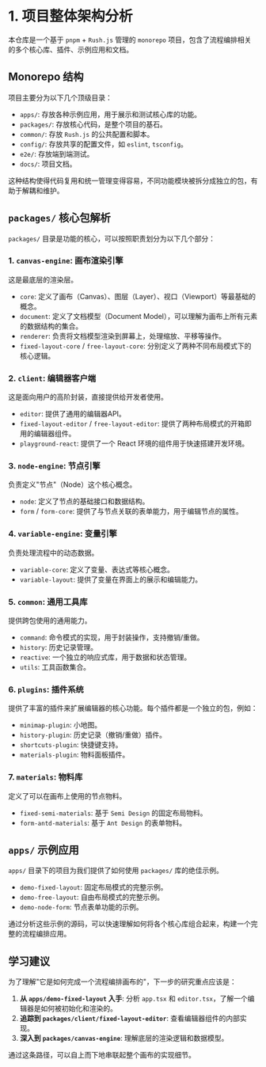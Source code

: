 # 1. 项目整体架构分析

本仓库是一个基于 `pnpm` + `Rush.js` 管理的 `monorepo` 项目，包含了流程编排相关的多个核心库、插件、示例应用和文档。

## Monorepo 结构

项目主要分为以下几个顶级目录：

-   `apps/`: 存放各种示例应用，用于展示和测试核心库的功能。
-   `packages/`: 存放核心代码，是整个项目的基石。
-   `common/`: 存放 `Rush.js` 的公共配置和脚本。
-   `config/`: 存放共享的配置文件，如 `eslint`, `tsconfig`。
-   `e2e/`: 存放端到端测试。
-   `docs/`: 项目文档。

这种结构使得代码复用和统一管理变得容易，不同功能模块被拆分成独立的包，有助于解耦和维护。

## `packages/` 核心包解析

`packages/` 目录是功能的核心，可以按照职责划分为以下几个部分：

### 1. `canvas-engine`: 画布渲染引擎

这是最底层的渲染层。
-   `core`: 定义了画布（Canvas）、图层（Layer）、视口（Viewport）等最基础的概念。
-   `document`: 定义了文档模型（Document Model），可以理解为画布上所有元素的数据结构的集合。
-   `renderer`: 负责将文档模型渲染到屏幕上，处理缩放、平移等操作。
-   `fixed-layout-core` / `free-layout-core`: 分别定义了两种不同布局模式下的核心逻辑。

### 2. `client`: 编辑器客户端

这是面向用户的高阶封装，直接提供给开发者使用。
-   `editor`: 提供了通用的编辑器API。
-   `fixed-layout-editor` / `free-layout-editor`: 提供了两种布局模式的开箱即用的编辑器组件。
-   `playground-react`: 提供了一个 React 环境的组件用于快速搭建开发环境。

### 3. `node-engine`: 节点引擎

负责定义"节点"（Node）这个核心概念。
-   `node`: 定义了节点的基础接口和数据结构。
-   `form` / `form-core`: 提供了与节点关联的表单能力，用于编辑节点的属性。

### 4. `variable-engine`: 变量引擎

负责处理流程中的动态数据。
-   `variable-core`: 定义了变量、表达式等核心概念。
-   `variable-layout`: 提供了变量在界面上的展示和编辑能力。

### 5. `common`: 通用工具库

提供跨包使用的通用能力。
-   `command`: 命令模式的实现，用于封装操作，支持撤销/重做。
-   `history`: 历史记录管理。
-   `reactive`: 一个独立的响应式库，用于数据和状态管理。
-   `utils`: 工具函数集合。

### 6. `plugins`: 插件系统

提供了丰富的插件来扩展编辑器的核心功能。每个插件都是一个独立的包，例如：
-   `minimap-plugin`: 小地图。
-   `history-plugin`: 历史记录（撤销/重做）插件。
-   `shortcuts-plugin`: 快捷键支持。
-   `materials-plugin`: 物料面板插件。

### 7. `materials`: 物料库

定义了可以在画布上使用的节点物料。
-   `fixed-semi-materials`: 基于 `Semi Design` 的固定布局物料。
-   `form-antd-materials`: 基于 `Ant Design` 的表单物料。

## `apps/` 示例应用

`apps/` 目录下的项目为我们提供了如何使用 `packages/` 库的绝佳示例。
-   `demo-fixed-layout`: 固定布局模式的完整示例。
-   `demo-free-layout`: 自由布局模式的完整示例。
-   `demo-node-form`: 节点表单功能的示例。

通过分析这些示例的源码，可以快速理解如何将各个核心库组合起来，构建一个完整的流程编排应用。

## 学习建议

为了理解"它是如何完成一个流程编排画布的"，下一步的研究重点应该是：

1.  **从 `apps/demo-fixed-layout` 入手**: 分析 `app.tsx` 和 `editor.tsx`，了解一个编辑器是如何被初始化和渲染的。
2.  **追踪到 `packages/client/fixed-layout-editor`**: 查看编辑器组件的内部实现。
3.  **深入到 `packages/canvas-engine`**: 理解底层的渲染逻辑和数据模型。

通过这条路径，可以自上而下地串联起整个画布的实现细节。
